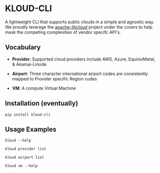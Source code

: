 # KLOUD-CLI

A lightweight CLI that supports public clouds in a simple and agnostic way.  We proudly leverage the 
[apache-libcloud](https://github.com/apache/libcloud) project under the covers to help mask the competing 
complexities of vendor specifc API's.

## Vocabulary

- **Provider**: Supported cloud providers include AWS, Azure, EquinixMetal, & Akamai-Linode

- **Airport**: Three character international airport codes are consistently mapped to Provider
           specific Region codes

- **VM**: A compute Virtual Machine

## Installation (eventually)

`pip install kloud-cli`

## Usage Examples

`kloud --help`

`kloud provider list`

`kloud airport list`

`kloud vm --help`
